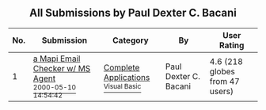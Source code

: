 ﻿<div align="center">

## All Submissions by Paul Dexter C\. Bacani

</div>

No.  | Submission | Category | By   | User Rating
---- | ---------- | -------- | ---- | -----------
1 | [a Mapi Email Checker w/ MS Agent<br /><sup>2000-05-10 14:54:42</sup>](https://github.com/Planet-Source-Code/paul-dexter-c-bacani-a-mapi-email-checker-w-ms-agent__1-7988) | [Complete Applications<br /><sup>Visual Basic</sup>](../ByCategory/complete-applications__1-27.md) | Paul Dexter C\. Bacani | 4.6 (218 globes from 47 users)
